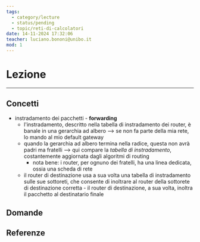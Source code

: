 ```yaml
---
tags:
  - category/lecture
  - status/pending
  - topic/reti-di-calcolatori
date: 14-11-2024 17:32:06
teacher: luciano.bononi@unibo.it
mod: 1
---
```

# Lezione
---
## Concetti
- instradamento dei pacchetti - **forwarding**
	- l'instradamento, descritto nella tabella di instradamento dei router, è banale in una gerarchia ad albero --> se non fa parte della mia rete, lo mando al mio default gateway
	- quando la gerarchia ad albero termina nella radice, questa non avrà padri ma fratelli --> qui compare la _tabella di instradamento_, costantemente aggiornata dagli algoritmi di routing
		- nota bene: i router, per ognuno dei fratelli, ha una linea dedicata, ossia una scheda di rete
	- il router di destinazione usa a sua volta una tabella di instradamento sulle sue sottoreti, che consente di inoltrare al router della sottorete di destinazione corretta  - il router di destinazione, a sua volta, inoltra il pacchetto al destinatario finale

## Domande

## Referenze
